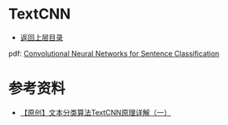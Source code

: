 # TextCNN

* [返回上层目录](../convolutional-neural-network.md)

pdf: [Convolutional Neural Networks for Sentence Classification](https://arxiv.org/pdf/1408.5882.pdf)





# 参考资料

* [【原创】文本分类算法TextCNN原理详解（一）](https://www.cnblogs.com/ModifyRong/p/11319301.html)








